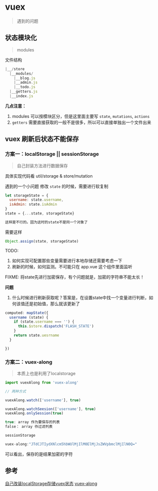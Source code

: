 # vuex

> 遇到的问题

## 状态模块化

> modules

文件结构
```js
|__/store
  |__modules/
    |__blog.js
    |__admin.js
    |__todo.js
  |__getters.js
  |__index.js
```

**几点注意：**
1. modules 可以按模块区分，但是这里面主要写 `state`, `mutations`, `actions`
2. `getters` 需要直接获取的一般不是很多，所以可以直接单独出一个文件出来

## vuex 刷新后状态不能保存

### 方案一：localStorage || sessionStorage

> 自己封装方法进行数据保存

具体实现代码看 util/storage & store/mutation

遇到的一个小问题
修改 `state` 的时候，需要进行软复制

```js
let storageState = {
  username: state.username,
  isAdmin: state.isAdmin
}
state = {...state, storageState}

这样是不行的。因为这时的state不是同一个对象了
```

需要这样

```js
Object.assign(state, storageState)
```

TODO:
1. 如何实现可配置那些变量需要进行本地存储还需要考虑一下
2. 刷新的时候，如何监测。不可能只在 app.vue 这个组件里面监听

FIXME:
将state先进行加密保存，有个问题就是，加密的字符串不能太长！

**问题**
1. 什么时候进行刷新获取呢？答案是，在设置state中找一个变量进行判断，如何该值还是初始值，那么就该更新了

```js
computed: mapState({
  username (state) {
    if (state.username === '') {
      this.$store.dispatch('FLASH_STATE')
    }
    return state.uesrname
  }

})
```

### 方案二：vuex-along

> 本质上也是利用了localstorage

```js
import vuexAlong from 'vuex-along'

// 两种方式

vuexAlong.watch(['username'], true)

vuexAlong.watchSeesion(['username'], true)
vuexAlong.onlySession(true)

true: array 作为要保存的列表
false： array 作过滤列表

sessionStorage

vuex-along:"JTdCJTIydXNlcm5hbWUlMjIlM0ElMjJsZWVpbmclMjIlN0Q="

```

可以看出，保存的是结果加密的字符

## 参考

[自己改装localStorage存储vuex状态](http://www.jb51.net/article/117701.htm)
[vuex-along](https://github.com/boenfu/vuex-along)
